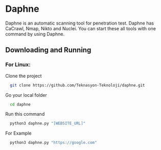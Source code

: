 # Daphne

Daphne is an automatic scanning tool for penetration test. Daphne has CaCrawl, Nmap,  Nikto and Nuclei. You can start these all tools with one command by using Daphne. 

## Downloading and Running

### For Linux:

Clone the project

```bash
  git clone https://github.com/Teknasyon-Teknoloji/daphne.git
```

Go your local folder

```bash
  cd daphne
```

Run this command

```bash
  python3 daphne.py "[WEBSITE_URL]"
```

For Example

```bash
  python3 daphne.py "https://google.com"
```
